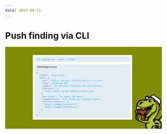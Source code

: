 ```yaml
---
date: 2023-09-21
---
```


# Push finding via CLI
![Push finding](../../images/show/push_finding.png)
